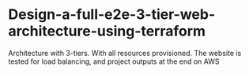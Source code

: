 # Design-a-full-e2e-3-tier-web-architecture-using-terraform
Architecture with 3-tiers. With all resources provisioned. The website is tested for load balancing, and project outputs at the end on AWS  
